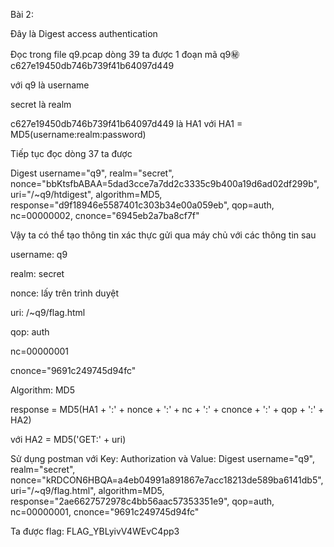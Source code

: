 Bài 2:

Đây là Digest access authentication

Đọc trong file q9.pcap dòng 39 ta được 1 đoạn mã
q9:secret:c627e19450db746b739f41b64097d449

với q9 là username

secret là realm

c627e19450db746b739f41b64097d449 là HA1 với HA1 = MD5(username:realm:password)

Tiếp tục đọc dòng 37 ta được

Digest username="q9", realm="secret", nonce="bbKtsfbABAA=5dad3cce7a7dd2c3335c9b400a19d6ad02df299b", uri="/~q9/htdigest", algorithm=MD5, response="d9f18946e5587401c303b34e00a059eb", qop=auth, nc=00000002, cnonce="6945eb2a7ba8cf7f"

Vậy ta có thể tạo thông tin xác thực gửi qua máy chủ với các thông tin sau

username: q9

realm: secret

nonce: lấy trên trình duyệt

uri: /~q9/flag.html

qop: auth

nc=00000001

cnonce="9691c249745d94fc"

Algorithm: MD5

response = MD5(HA1 + ':' + nonce + ':' + nc + ':' + cnonce + ':' + qop + ':' + HA2)

với HA2 = MD5('GET:' + uri)

Sử dụng postman với Key: Authorization và Value: Digest username="q9", realm="secret", nonce="kRDCON6HBQA=a4eb04991a891867e7acc18213de589ba6141db5", uri="/~q9/flag.html", algorithm=MD5, response="2ae6627572978c4bb56aac57353351e9", qop=auth, nc=00000001, cnonce="9691c249745d94fc"

Ta được flag: FLAG_YBLyivV4WEvC4pp3